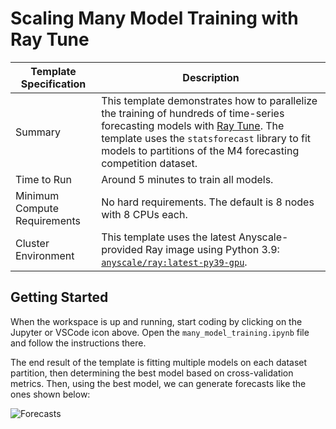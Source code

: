# Scaling Many Model Training with Ray Tune

| Template Specification | Description |
| ---------------------- | ----------- |
| Summary | This template demonstrates how to parallelize the training of hundreds of time-series forecasting models with [Ray Tune](https://docs.ray.io/en/latest/tune/index.html). The template uses the `statsforecast` library to fit models to partitions of the M4 forecasting competition dataset. |
| Time to Run | Around 5 minutes to train all models. |
| Minimum Compute Requirements | No hard requirements. The default is 8 nodes with 8 CPUs each. |
| Cluster Environment | This template uses the latest Anyscale-provided Ray image using Python 3.9: [`anyscale/ray:latest-py39-gpu`](https://docs.anyscale.com/reference/base-images/ray-240/py39). |

## Getting Started

When the workspace is up and running, start coding by clicking on the Jupyter or VSCode icon above. Open the `many_model_training.ipynb` file and follow the instructions there.

The end result of the template is fitting multiple models on each dataset partition, then determining the best model based on cross-validation metrics. Then, using the best model, we can generate forecasts like the ones shown below:

![Forecasts](https://github-production-user-asset-6210df.s3.amazonaws.com/3887863/239091118-2413f399-4636-40cf-8b12-8d3ce15f5ce1.png)
